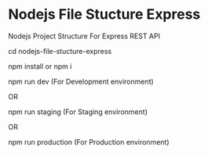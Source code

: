 # Nodejs File Stucture Express

Nodejs Project Structure For Express REST API

cd nodejs-file-stucture-express

npm install or npm i

npm run dev (For Development environment)

OR

npm run staging (For Staging environment)

OR

npm run production (For Production environment)
